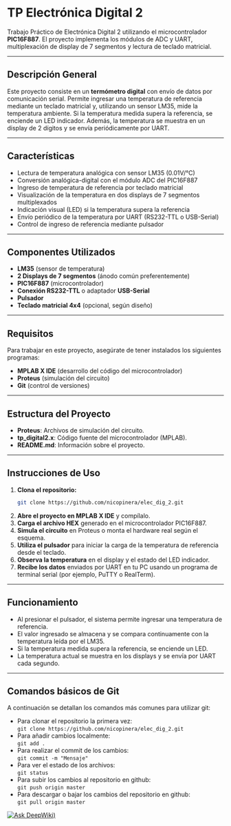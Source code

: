 # TP Electrónica Digital 2

Trabajo Práctico de Electrónica Digital 2 utilizando el microcontrolador **PIC16F887**. El proyecto implementa los módulos de ADC y UART, multiplexación de display de 7 segmentos y lectura de teclado matricial.

---

## Descripción General

Este proyecto consiste en un **termómetro digital** con envío de datos por comunicación serial. Permite ingresar una temperatura de referencia mediante un teclado matricial y, utilizando un sensor LM35, mide la temperatura ambiente. Si la temperatura medida supera la referencia, se enciende un LED indicador. Además, la temperatura se muestra en un display de 2 dígitos y se envía periódicamente por UART.

---

## Características

- Lectura de temperatura analógica con sensor LM35 (0.01V/°C)
- Conversión analógica-digital con el módulo ADC del PIC16F887
- Ingreso de temperatura de referencia por teclado matricial
- Visualización de la temperatura en dos displays de 7 segmentos multiplexados
- Indicación visual (LED) si la temperatura supera la referencia
- Envío periódico de la temperatura por UART (RS232-TTL o USB-Serial)
- Control de ingreso de referencia mediante pulsador

---

## Componentes Utilizados

- **LM35** (sensor de temperatura)
- **2 Displays de 7 segmentos** (ánodo común preferentemente)
- **PIC16F887** (microcontrolador)
- **Conexión RS232-TTL** o adaptador **USB-Serial**
- **Pulsador**
- **Teclado matricial 4x4** (opcional, según diseño)

---

## Requisitos

Para trabajar en este proyecto, asegúrate de tener instalados los siguientes programas:

- **MPLAB X IDE** (desarrollo del código del microcontrolador)
- **Proteus** (simulación del circuito)
- **Git** (control de versiones)

---

## Estructura del Proyecto

- **Proteus**: Archivos de simulación del circuito.
- **tp_digital2.x**: Código fuente del microcontrolador (MPLAB).
- **README.md**: Información sobre el proyecto.

---

## Instrucciones de Uso

1. **Clona el repositorio:**
   ```sh
   git clone https://github.com/nicopinera/elec_dig_2.git
   ```
2. **Abre el proyecto en MPLAB X IDE** y compílalo.
3. **Carga el archivo HEX** generado en el microcontrolador PIC16F887.
4. **Simula el circuito** en Proteus o monta el hardware real según el esquema.
5. **Utiliza el pulsador** para iniciar la carga de la temperatura de referencia desde el teclado.
6. **Observa la temperatura** en el display y el estado del LED indicador.
7. **Recibe los datos** enviados por UART en tu PC usando un programa de terminal serial (por ejemplo, PuTTY o RealTerm).

---

## Funcionamiento

- Al presionar el pulsador, el sistema permite ingresar una temperatura de referencia.
- El valor ingresado se almacena y se compara continuamente con la temperatura leída por el LM35.
- Si la temperatura medida supera la referencia, se enciende un LED.
- La temperatura actual se muestra en los displays y se envía por UART cada segundo.

---

## Comandos básicos de Git

A continuación se detallan los comandos más comunes para utilizar git:

- Para clonar el repositorio la primera vez:  
  `git clone https://github.com/nicopinera/elec_dig_2.git`
- Para añadir cambios localmente:  
  `git add .`
- Para realizar el commit de los cambios:  
  `git commit -m "Mensaje"`
- Para ver el estado de los archivos:  
  `git status`
- Para subir los cambios al repositorio en github:  
  `git push origin master`
- Para descargar o bajar los cambios del repositorio en github:  
  `git pull origin master`

[![Ask DeepWiki](https://deepwiki.com/nicopinera/elec_dig_2))](https://deepwiki.com/nicopinera/elec_dig_2)

